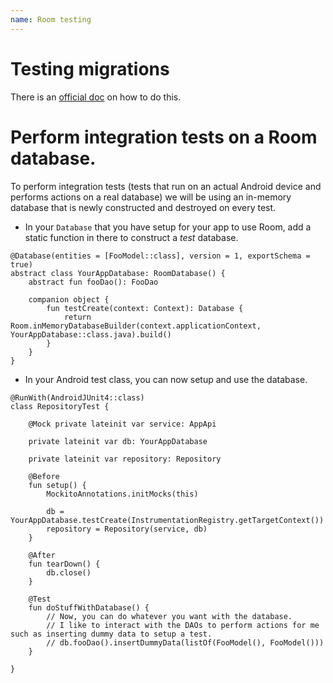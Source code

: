 ```yaml
---
name: Room testing 
--- 
```


# Testing migrations 

There is an [official doc](https://developer.android.com/training/data-storage/room/migrating-db-versions#test) on how to do this. 

# Perform integration tests on a Room database. 

To perform integration tests (tests that run on an actual Android device and performs actions on a real database) we will be using an in-memory database that is newly constructed and destroyed on every test. 

* In your `Database` that you have setup for your app to use Room, add a static function in there to construct a *test* database. 

```
@Database(entities = [FooModel::class], version = 1, exportSchema = true)
abstract class YourAppDatabase: RoomDatabase() {
    abstract fun fooDao(): FooDao

    companion object {
        fun testCreate(context: Context): Database {
            return Room.inMemoryDatabaseBuilder(context.applicationContext, YourAppDatabase::class.java).build()
        }
    }
}
```

* In your Android test class, you can now setup and use the database. 

```
@RunWith(AndroidJUnit4::class)
class RepositoryTest {

    @Mock private lateinit var service: AppApi

    private lateinit var db: YourAppDatabase

    private lateinit var repository: Repository

    @Before
    fun setup() {
        MockitoAnnotations.initMocks(this)

        db = YourAppDatabase.testCreate(InstrumentationRegistry.getTargetContext())
        repository = Repository(service, db)
    }

    @After
    fun tearDown() {
        db.close()
    }

    @Test
    fun doStuffWithDatabase() {
        // Now, you can do whatever you want with the database. 
        // I like to interact with the DAOs to perform actions for me such as inserting dummy data to setup a test. 
        // db.fooDao().insertDummyData(listOf(FooModel(), FooModel()))
    }    

}

```